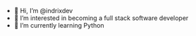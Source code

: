 - 👋 Hi, I’m @indrixdev
- 👀 I’m interested in becoming a full stack software developer
- 🌱 I’m currently learning Python

